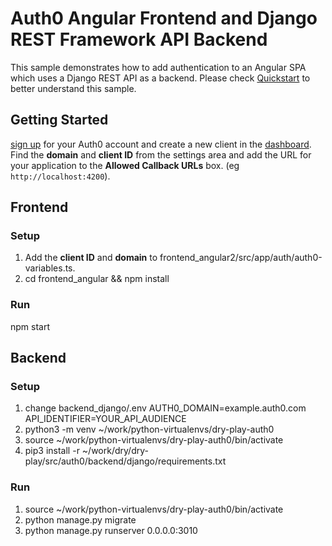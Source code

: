# Auth0 Angular Frontend and Django REST Framework API Backend

This sample demonstrates how to add authentication to an Angular SPA which uses a Django REST API as a backend.
Please check [Quickstart](https://auth0.com/docs/quickstart/backend/django) to better understand this sample.


## Getting Started

[sign up](https://auth0.com) for your Auth0 account and create a new client in the [dashboard](https://manage.auth0.com). Find the **domain** and **client ID** from the settings area and add the URL for your application to the **Allowed Callback URLs** box. (eg `http://localhost:4200`).


## Frontend

### Setup

1. Add the **client ID** and **domain** to frontend_angular2/src/app/auth/auth0-variables.ts.
2. cd frontend_angular && npm install

### Run

npm start


## Backend

### Setup

1. change backend_django/.env
AUTH0_DOMAIN=example.auth0.com
API_IDENTIFIER=YOUR_API_AUDIENCE
2. python3 -m venv ~/work/python-virtualenvs/dry-play-auth0
3. source ~/work/python-virtualenvs/dry-play-auth0/bin/activate
4. pip3 install -r ~/work/dry/dry-play/src/auth0/backend/django/requirements.txt

### Run

1. source ~/work/python-virtualenvs/dry-play-auth0/bin/activate
2. python manage.py migrate
3. python manage.py runserver 0.0.0.0:3010
